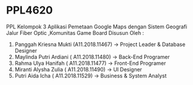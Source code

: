 # PPL4620

PPL Kelompok 3
Aplikasi Pemetaan Google Maps dengan Sistem Geografi Jalur Fiber Optic ,Komunitas Game Board 
Disusun Oleh :
1.	Panggah Kriesna Mukti (A11.2018.11467) -> Project Leader & Database Designer	
2.	Maylinda Putri Ardiani ( A11.2018.11480) -> Back-End Programer 
3.	Rahma Ulya Hanifah ( A11.2018.11477) -> Front-End Programer
4.	Miranti Alysha Zulia ( A11.2018.11490) -> UI Designer
5.	Putri Aida Icha ( A11.2018.11529) -> Business & System Analyst
